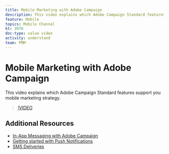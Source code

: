 ```yaml
---
title: Mobile Marketing with Adobe Campaign
description: This video explains which Adobe Campaign Standard features support you mobile marketing strategy. 
feature: Mobile
topics: Mobile Channel
kt: 3976
doc-type: value video
activity: understand
team: PMM
---
```


# Mobile Marketing with Adobe Campaign

This video explains which Adobe Campaign Standard features support you mobile marketing strategy.

>[!VIDEO](https://video.tv.adobe.com/v/29468?quality=12)

## Additional Resources

* [In-App Messaging with Adobe Campaign](/help/acs/communication-channels/mobile/in-app/in-app-message-overview.md)
* [Getting started with Push Notifications](/help/acs/communication-channels/mobile/push-notifications/getting-started-push-notification-android)
* [SMS Deliveries](/help/acs/communication-channels/mobile/sms/sms-delivery.md)
